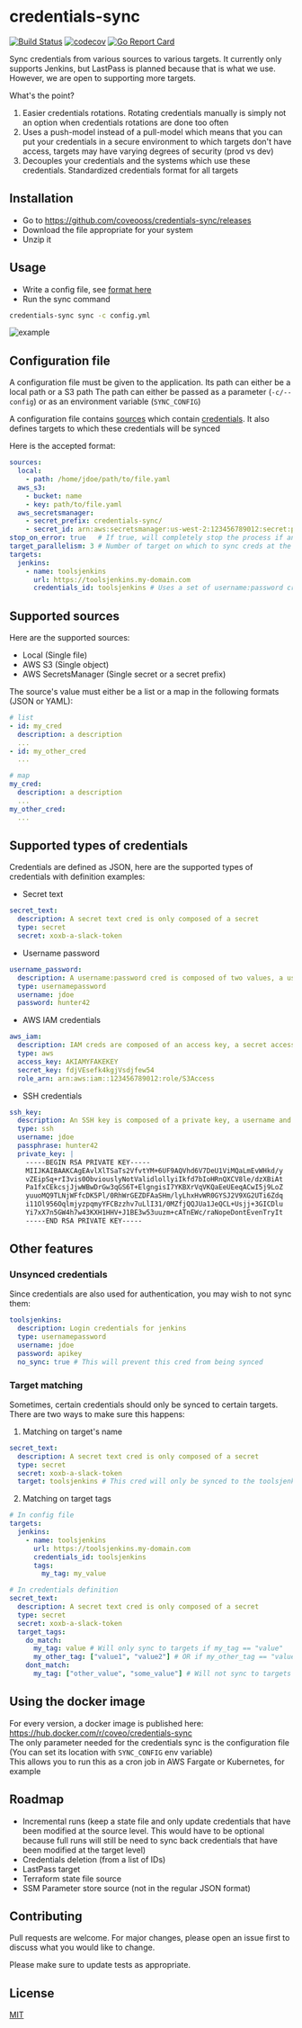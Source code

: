 # credentials-sync
[![Build Status](https://travis-ci.org/coveooss/credentials-sync.svg?branch=master)](https://travis-ci.org/coveooss/credentials-sync)
[![codecov](https://codecov.io/gh/coveooss/credentials-sync/branch/master/graph/badge.svg)](https://codecov.io/gh/coveooss/credentials-sync)
[![Go Report Card](https://goreportcard.com/badge/github.com/coveooss/credentials-sync)](https://goreportcard.com/report/github.com/coveooss/credentials-sync)

Sync credentials from various sources to various targets. It currently only supports Jenkins, but LastPass is planned because that is what we use. However, we are open to supporting more targets.

What's the point?
1. Easier credentials rotations. Rotating credentials manually is simply not an option when credentials rotations are done too often
2. Uses a push-model instead of a pull-model which means that you can put your credentials in a secure environment to which targets don't have access, targets may have varying degrees of security (prod vs dev)
3. Decouples your credentials and the systems which use these credentials. Standardized credentials format for all targets

## Installation

 - Go to https://github.com/coveooss/credentials-sync/releases
 - Download the file appropriate for your system
 - Unzip it

## Usage

 - Write a config file, see [format here](#configuration-file)
 - Run the sync command

```bash
credentials-sync sync -c config.yml
```

![example](https://raw.githubusercontent.com/coveooss/credentials-sync/master/example.png)

## Configuration file
A configuration file must be given to the application. Its path can either be a local path or a S3 path
The path can either be passed as a parameter (`-c/--config`) or as an environment variable (`SYNC_CONFIG`)  

A configuration file contains [sources](#supported-sources) which contain [credentials](#supported-types-of-credentials). It also defines targets to which these credentials will be synced

Here is the accepted format:
```yaml
sources:
  local:
    - path: /home/jdoe/path/to/file.yaml
  aws_s3:
    - bucket: name
    - key: path/to/file.yaml
  aws_secretsmanager:
    - secret_prefix: credentials-sync/
    - secret_id: arn:aws:secretsmanager:us-west-2:123456789012:secret:production/MyAwesomeAppSecret-a1b2c3
stop_on_error: true   # If true, will completely stop the process if an operation fails. Otherwise, continues anyways
target_parallelism: 3 # Number of target on which to sync creds at the same time
targets:
  jenkins:
    - name: toolsjenkins
      url: https://toolsjenkins.my-domain.com
      credentials_id: toolsjenkins # Uses a set of username:password credentials
```

## Supported sources
Here are the supported sources:
 - Local (Single file)
 - AWS S3 (Single object)
 - AWS SecretsManager (Single secret or a secret prefix)

The source's value must either be a list or a map in the following formats (JSON or YAML):
```yaml
# list
- id: my_cred
  description: a description
  ...
- id: my_other_cred
  ...

# map
my_cred:
  description: a description
  ...
my_other_cred:
  ...
```

## Supported types of credentials
Credentials are defined as JSON, here are the supported types of credentials with definition examples:
 - Secret text
```yaml
secret_text:
  description: A secret text cred is only composed of a secret
  type: secret
  secret: xoxb-a-slack-token
```
 - Username password
```yaml
username_password:
  description: A username:password cred is composed of two values, a username and a password
  type: usernamepassword
  username: jdoe
  password: hunter42
```
 - AWS IAM credentials
```yaml
aws_iam:
  description: IAM creds are composed of an access key, a secret access key and optionally a role to assume
  type: aws
  access_key: AKIAMYFAKEKEY
  secret_key: fdjVEsefk4kgjVsdjfew54
  role_arn: arn:aws:iam::123456789012:role/S3Access
```
 - SSH credentials
```yaml
ssh_key:
  description: An SSH key is composed of a private key, a username and optionally, a passphrase
  type: ssh
  username: jdoe
  passphrase: hunter42
  private_key: |
    -----BEGIN RSA PRIVATE KEY-----
    MIIJKAIBAAKCAgEAvlXlTSaTs2VfvtYM+6UF9AQVhd6V7DeU1ViMQaLmEvWHkd/y
    vZEipSq+rI3vis0ObviouslyNotValidlollyiIkfd7bIoHRnQXCV8le/dzXBiAt
    Pa1fxCEkcsjJjwWBwDrGw3qGS6T+ElgngisI7YKBXrVqVKQaEeUEeqACwI5j9LoZ
    yuuoMQ9TLNjWFfcDK5Pl/0RhWrGEZDFAaSHm/lyLhxHvWR0GYSJ2V9XG2UTi6Zdq
    i11Ol956OqlmjyzpqmyYFCBzzhv7uLlI31/0MZfjQQJUa1JeQCL+Usjj+3GICDlu
    Yi7xX7n5GW4h7w43KXH1HHV+J1BE3w53uuzm+cATnEWc/raNopeDontEvenTryIt
    -----END RSA PRIVATE KEY-----
```

## Other features

### Unsynced credentials
Since credentials are also used for authentication, you may wish to not sync them:
```yaml
toolsjenkins:
  description: Login credentials for jenkins
  type: usernamepassword
  username: jdoe
  password: apikey
  no_sync: true # This will prevent this cred from being synced
```

### Target matching
Sometimes, certain credentials should only be synced to certain targets. There are two ways to make sure this happens:

1. Matching on target's name
```yaml
secret_text:
  description: A secret text cred is only composed of a secret
  type: secret
  secret: xoxb-a-slack-token
  target: toolsjenkins # This cred will only be synced to the toolsjenkins target
```
2. Matching on target tags
```yaml
# In config file
targets:
  jenkins:
    - name: toolsjenkins
      url: https://toolsjenkins.my-domain.com
      credentials_id: toolsjenkins
      tags:
        my_tag: my_value

# In credentials definition
secret_text:
  description: A secret text cred is only composed of a secret
  type: secret
  secret: xoxb-a-slack-token
  target_tags:
    do_match:
      my_tag: value # Will only sync to targets if my_tag == "value"
      my_other_tag: ["value1", "value2"] # OR if my_other_tag == "value1" OR my_other_tag == "value2"
    dont_match:
      my_tag: ["other_value", "some_value"] # Will not sync to targets if my_tag == "other_value" or if my_tag == "some_value", regardless of `do_match`
```

## Using the docker image

For every version, a docker image is published here: https://hub.docker.com/r/coveo/credentials-sync  
The only parameter needed for the credentials sync is the configuration file (You can set its location with `SYNC_CONFIG` env variable)  
This allows you to run this as a cron job in AWS Fargate or Kubernetes, for example

## Roadmap
- Incremental runs (keep a state file and only update credentials that have been modified at the source level. This would have to be optional because full runs will still be need to sync back credentials that have been modified at the target level)
- Credentials deletion (from a list of IDs)
- LastPass target
- Terraform state file source
- SSM Parameter store source (not in the regular JSON format)

## Contributing
Pull requests are welcome. For major changes, please open an issue first to discuss what you would like to change.

Please make sure to update tests as appropriate.

## License
[MIT](https://choosealicense.com/licenses/mit/)
